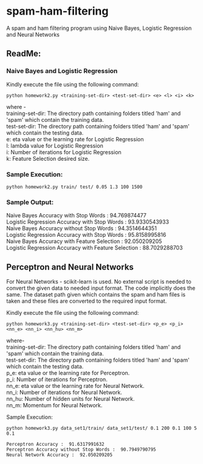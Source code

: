 # spam-ham-filtering
A spam and ham filtering program using Naive Bayes, Logistic Regression and Neural Networks

## ReadMe:

### Naive Bayes and Logistic Regression

Kindly execute the file using the following command:

```
python homework2.py <training-set-dir> <test-set-dir> <e> <l> <i> <k>
```

 where -   
 training-set-dir: The directory path containing folders titled 'ham' and 'spam' which contain the training data.  
 test-set-dir: The directory path containing folders titled 'ham' and 'spam' which contain the testing data.  
 e: eta value or the learning rate for Logistic Regression  
 l: lambda value for Logistic Regression  
 i: Number of iterations for Logistic Regression  
 k: Feature Selection desired size.  

### Sample Execution:
```
python homework2.py train/ test/ 0.05 1.3 100 1500
```

### Sample Output:

 Naive Bayes Accuracy with Stop Words :  94.769874477  
 Logistic Regression Accuracy with Stop Words :  93.9330543933  
 Naive Bayes Accuracy without Stop Words :  94.3514644351  
 Logistic Regression Accuracy with Stop Words :  95.8158995816  
 Naive Bayes Accuracy with Feature Selection :  92.050209205  
 Logistic Regression Accuracy with Feature Selection :  88.7029288703  

## Perceptron and Neural Networks

For Neural Networks - scikit-learn is used. No external script is needed to convert the given data to needed input format. The code implicitly does the same. The dataset path given which contains the spam and ham files is taken and these files are converted to the required input format.

Kindly execute the file using the following command:

```
python homework3.py <training-set-dir> <test-set-dir> <p_e> <p_i> <nn_e> <nn_i> <nn_hu> <nn_m>
```

 where-  
 training-set-dir: The directory path containing folders titled 'ham' and 'spam' which contain the training data.  
 test-set-dir: The directory path containing folders titled 'ham' and 'spam' which contain the testing data.  
 p_e: eta value or the learning rate for Perceptron.  
 p_i: Number of iterations for Perceptron.  
 nn_e: eta value or the learning rate for Neural Network.  
 nn_i: Number of iterations for Neural Network.  
 nn_hu: Number of hidden units for Neural Network.  
 nn_m: Momentum for Neural Network.  

Sample Execution:
```
python homework3.py data_set1/train/ data_set1/test/ 0.1 200 0.1 100 5 0.1

Perceptron Accuracy :  91.6317991632
Perceptron Accuracy without Stop Words :  90.7949790795
Neural Network Accuracy :  92.050209205
```
